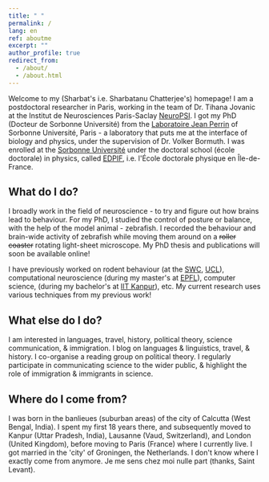 ```yaml
---
title: " "
permalink: /
lang: en
ref: aboutme
excerpt: ""
author_profile: true
redirect_from: 
  - /about/
  - /about.html
---
```

Welcome to my (Sharbat's i.e. Sharbatanu Chatterjee's) homepage! I am a postdoctoral researcher in Paris, working in the team of Dr. Tihana Jovanic at the Institut de Neurosciences Paris-Saclay [NeuroPSI](https://neuropsi.cnrs.fr/). I got my PhD (Docteur de Sorbonne Université) from the [Laboratoire Jean Perrin](https://www.labojeanperrin.fr/) of Sorbonne Université, Paris - a laboratory that puts me at the interface of biology and physics, under the supervision of Dr. Volker Bormuth. I was enrolled at the [Sorbonne Université](https://www.sorbonne-universite.fr/) under the doctoral school (école doctorale) in physics, called [EDPIF](https://www.edpif.org/en/), i.e. l'École doctorale physique en Île-de-France.

What do I do?
------
I broadly work in the field of neuroscience - to try and figure out how brains lead to behaviour. For my PhD, I studied the control of posture or balance, with the help of the model animal - zebrafish. I recorded the behaviour and brain-wide activity of zebrafish while moving them around on a ~~roller coaster~~ rotating light-sheet microscope. My PhD thesis and publications will soon be available online!

I have previously worked on rodent behaviour (at the [SWC](https://www.sainsburywellcome.org/), [UCL](https://www.ucl.ac.uk/)), computational neuroscience (during my master's at [EPFL](https://www.epfl.ch/en/)), computer science, (during my bachelor's at [IIT Kanpur](https://www.iitk.ac.in/)), etc. My current research uses various techniques from my previous work!

What else do I do?
------
I am interested in languages, travel, history, political theory, science communication, & immigration. I blog on languages & linguistics, travel, & history. I co-organise a reading group on political theory. I regularly participate in communicating science to the wider public, & highlight the role of immigration & immigrants in science.

Where do I come from?
------
I was born in the banlieues (suburban areas) of the city of Calcutta (West Bengal, India). I spent my first 18 years there, and subsequently moved to Kanpur (Uttar Pradesh, India), Lausanne (Vaud, Switzerland), and London (United Kingdom), before moving to Paris (France) where I currently live. I got married in the 'city' of Groningen, the Netherlands. I don't know where I exactly come from anymore. Je me sens chez moi nulle part (thanks, Saint Levant).
